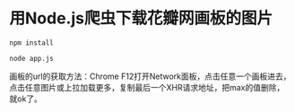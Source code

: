 # 用Node.js爬虫下载花瓣网画板的图片

```
npm install
```

```
node app.js
```

画板的url的获取方法：Chrome F12打开Network面板，点击任意一个画板进去，点击任意图片或上拉加载更多，复制最后一个XHR请求地址，把max的值删除，就ok了。
